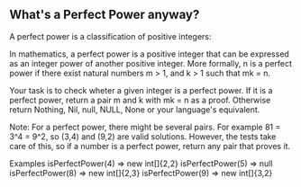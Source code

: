 ## What's a Perfect Power anyway?

A perfect power is a classification of positive integers:

In mathematics, a perfect power is a positive integer that can be expressed as an integer power of another positive integer. More formally, n is a perfect power if there exist natural numbers m > 1, and k > 1 such that mk = n.

Your task is to check wheter a given integer is a perfect power. If it is a perfect power, return a pair m and k with mk = n as a proof. Otherwise return Nothing, Nil, null, NULL, None or your language's equivalent.

Note: For a perfect power, there might be several pairs. For example 81 = 3^4 = 9^2, so (3,4) and (9,2) are valid solutions. However, the tests take care of this, so if a number is a perfect power, return any pair that proves it.

Examples
isPerfectPower(4) => new int[]{2,2}
isPerfectPower(5) => null
isPerfectPower(8) => new int[]{2,3}
isPerfectPower(9) => new int[]{3,2}